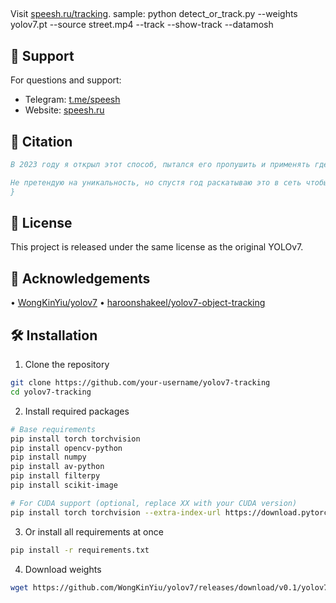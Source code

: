 ##

Visit [speesh.ru/tracking](https://speesh.ru/tracking).
sample: python detect_or_track.py --weights yolov7.pt --source street.mp4 --track --show-track --datamosh

## 🤝 Support

For questions and support:

- Telegram: [t.me/speesh](https://t.me/speesh)
- Website: [speesh.ru](https://speesh.ru)

## 📝 Citation

```bibtex
В 2023 году я открыл этот способ, пытался его пропушить и применять где только можно. В следующем году успешно защитил диплом бакалавра на эту тему. Спустя время начал находить неестественные попытки это повторить. Ребята делали это с помощью AE и собственноручно. Такой способ реализации нарушает всю мою идеологию, ибо я считаю что настоящий вебпанк не должен быть фейковым.

Не претендую на уникальность, но спустя год раскатываю это в сеть чтобы как можно больше людей знали как делать нужно.
}
```

## 📜 License

This project is released under the same license as the original YOLOv7.

## 🙏 Acknowledgements

• [WongKinYiu/yolov7](https://github.com/WongKinYiu/yolov7)
• [haroonshakeel/yolov7-object-tracking
](https://github.com/haroonshakeel/yolov7-object-tracking)

## 🛠️ Installation

1. Clone the repository

```bash
git clone https://github.com/your-username/yolov7-tracking
cd yolov7-tracking
```

2. Install required packages

```bash
# Base requirements
pip install torch torchvision
pip install opencv-python
pip install numpy
pip install av-python
pip install filterpy
pip install scikit-image

# For CUDA support (optional, replace XX with your CUDA version)
pip install torch torchvision --extra-index-url https://download.pytorch.org/whl/cu11X
```

3. Or install all requirements at once

```bash
pip install -r requirements.txt
```

4. Download weights

```bash
wget https://github.com/WongKinYiu/yolov7/releases/download/v0.1/yolov7.pt
```
